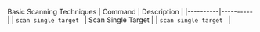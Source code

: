 Basic Scanning Techniques
| Command | Description |
|----------|----------|
| ``` scan single target  ``` | Scan Single Target |
| ``` scan single target  ``` |










